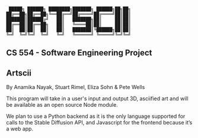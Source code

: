    
     █████╗ ██████╗ ████████╗███████╗ ██████╗██╗██╗
    ██╔══██╗██╔══██╗╚══██╔══╝██╔════╝██╔════╝██║██║
    ███████║██████╔╝   ██║   ███████╗██║     ██║██║
    ██╔══██║██╔══██╗   ██║   ╚════██║██║     ██║██║
    ██║  ██║██║  ██║   ██║   ███████║╚██████╗██║██║
    ╚═╝  ╚═╝╚═╝  ╚═╝   ╚═╝   ╚══════╝ ╚═════╝╚═╝╚═╝
                                               

## CS 554 - Software Engineering Project 

## Artscii

By Anamika Nayak, Stuart Rimel, Eliza Sohn & Pete Wells

This program will take in a user's input and output 3D, asciified art and will be available as an open source Node module.

We plan to use a Python backend as it is the only language supported for calls to the Stable Diffusion API, and Javascript for the frontend because it’s a web app.


